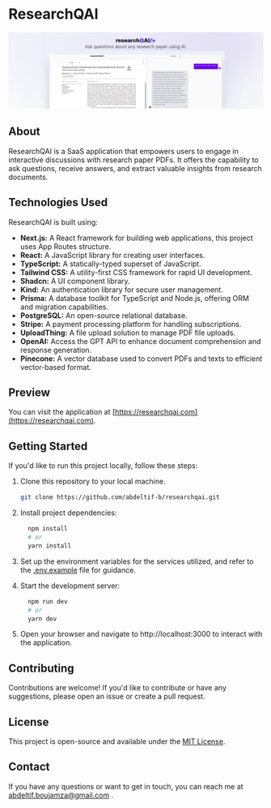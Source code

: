 # ResearchQAI
![researchqai-screenshot](/public/img/researchqai-screenshot.png)

## About
ResearchQAI is a SaaS application that empowers users to engage in interactive discussions with research paper PDFs. It offers the capability to ask questions, receive answers, and extract valuable insights from research documents.

## Technologies Used

ResearchQAI is built using:

- **Next.js:** A React framework for building web applications, this project uses App Routes structure.
- **React:** A JavaScript library for creating user interfaces.
- **TypeScript:** A statically-typed superset of JavaScript.
- **Tailwind CSS:** A utility-first CSS framework for rapid UI development.
- **Shadcn:** A UI component library.
- **Kind:** An authentication library for secure user management.
- **Prisma:** A database toolkit for TypeScript and Node.js, offering ORM and migration capabilities.
- **PostgreSQL:** An open-source relational database.
- **Stripe:** A payment processing platform for handling subscriptions.
- **UploadThing:** A file upload solution to manage PDF file uploads.
- **OpenAI:** Access the GPT API to enhance document comprehension and response generation.
- **Pinecone:** A vector database used to convert PDFs and texts to efficient vector-based format.

## Preview

You can visit the application at [https://researchqai.com](https://researchqai.com).

## Getting Started

If you'd like to run this project locally, follow these steps:

1. Clone this repository to your local machine.

   ```bash
   git clone https://github.com/abdeltif-b/researchqai.git
   ```
   
2. Install project dependencies:
   ```bash
     npm install
     # or
     yarn install
   ```
3. Set up the environment variables for the services utilized, and refer to the [.env.example](https://github.com/abdeltif-b/researchqai/blob/master/.env.example) file for guidance.
   
4. Start the development server:
   ```bash
     npm run dev
     # or
     yarn dev
   ```

5. Open your browser and navigate to http://localhost:3000 to interact with the application.

## Contributing
Contributions are welcome! If you'd like to contribute or have any suggestions, please open an issue or create a pull request.

## License
This project is open-source and available under the [MIT License](https://github.com/abdeltif-b/researchqai/blob/master/LICENSE).

## Contact
If you have any questions or want to get in touch, you can reach me at abdeltif.boujamza@gmail.com .
